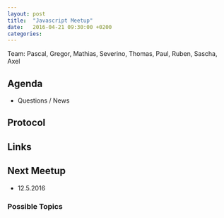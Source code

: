 ```yaml
---
layout: post
title:  "Javascript Meetup"
date:   2016-04-21 09:30:00 +0200
categories:
---
```


Team: Pascal, Gregor, Mathias, Severino, Thomas, Paul, Ruben, Sascha, Axel

## Agenda

- Questions / News

## Protocol

## Links

## Next Meetup

- 12.5.2016

### Possible Topics
